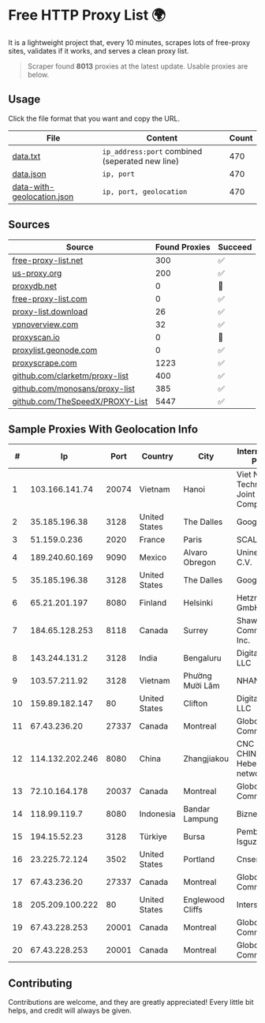 
# Free HTTP Proxy List 🌍

It is a lightweight project that, every 10 minutes, scrapes lots of free-proxy sites, validates if it works, and serves a clean proxy list.


> Scraper found **8013** proxies at the latest update. Usable proxies are below.

## Usage

Click the file format that you want and copy the URL.


|File|Content|Count|
|----|-------|-----|
|[data.txt](https://raw.githubusercontent.com/themiralay/Proxy-List-World/master/data.txt)|`ip_address:port` combined (seperated new line)|470|
|[data.json](https://raw.githubusercontent.com/themiralay/Proxy-List-World/master/data.json)|`ip, port`|470|
|[data-with-geolocation.json](https://raw.githubusercontent.com/themiralay/Proxy-List-World/master/data-with-geolocation.json)|`ip, port, geolocation`|470|

## Sources

|Source|Found Proxies|Succeed|
|------|-------------|-------|
|[free-proxy-list.net](https://free-proxy-list.net)|300|✅|
|[us-proxy.org](https://www.us-proxy.org)|200|✅|
|[proxydb.net](http://proxydb.net)|0|🚫|
|[free-proxy-list.com](https://free-proxy-list.com/?page=&port=&type%5B%5D=http&type%5B%5D=https&up_time=0&search=Search)|0|✅|
|[proxy-list.download](https://www.proxy-list.download/HTTP)|26|✅|
|[vpnoverview.com](https://vpnoverview.com/privacy/anonymous-browsing/free-proxy-servers)|32|✅|
|[proxyscan.io](https://www.proxyscan.io)|0|🚫|
|[proxylist.geonode.com](https://proxylist.geonode.com/api/proxy-list?limit=300&page=1&sort_by=lastChecked&sort_type=desc&protocols=http,https)|0|✅|
|[proxyscrape.com](https://api.proxyscrape.com/v2/?request=displayproxies&protocol=http&timeout=10000&country=all&ssl=all&anonymity=all)|1223|✅|
|[github.com/clarketm/proxy-list](https://raw.githubusercontent.com/clarketm/proxy-list/master/proxy-list-raw.txt)|400|✅|
|[github.com/monosans/proxy-list](https://raw.githubusercontent.com/monosans/proxy-list/main/proxies/http.txt)|385|✅|
|[github.com/TheSpeedX/PROXY-List](https://raw.githubusercontent.com/TheSpeedX/PROXY-List/master/http.txt)|5447|✅|


## Sample Proxies With Geolocation Info

|#|Ip|Port|Country|City|Internet Service Provider|
|-|--|----|-------|----|-------------------------|
|1|103.166.141.74|20074|Vietnam|Hanoi|Viet NAM Cloud Technology Joint Stock Company|
|2|35.185.196.38|3128|United States|The Dalles|Google LLC|
|3|51.159.0.236|2020|France|Paris|SCALEWAY|
|4|189.240.60.169|9090|Mexico|Alvaro Obregon|Uninet S.A. de C.V.|
|5|35.185.196.38|3128|United States|The Dalles|Google LLC|
|6|65.21.201.197|8080|Finland|Helsinki|Hetzner Online GmbH|
|7|184.65.128.253|8118|Canada|Surrey|Shaw Communications Inc.|
|8|143.244.131.2|3128|India|Bengaluru|DigitalOcean, LLC|
|9|103.57.211.92|3128|Vietnam|Phường Mười Lăm|NHANHOA|
|10|159.89.182.147|80|United States|Clifton|DigitalOcean, LLC|
|11|67.43.236.20|27337|Canada|Montreal|GloboTech Communications|
|12|114.132.202.246|8080|China|Zhangjiakou|CNC Group CHINA169 Hebei Province network|
|13|72.10.164.178|20037|Canada|Montreal|GloboTech Communications|
|14|118.99.119.7|8080|Indonesia|Bandar Lampung|Biznet Networks|
|15|194.15.52.23|3128|Türkiye|Bursa|Pembe Gul Isguzar Karagoz|
|16|23.225.72.124|3502|United States|Portland|Cnservers LLC|
|17|67.43.236.20|27337|Canada|Montreal|GloboTech Communications|
|18|205.209.100.222|80|United States|Englewood Cliffs|Interserver, Inc|
|19|67.43.228.253|20001|Canada|Montreal|GloboTech Communications|
|20|67.43.228.253|20001|Canada|Montreal|GloboTech Communications|



## Contributing

Contributions are welcome, and they are greatly appreciated! Every
little bit helps, and credit will always be given.

